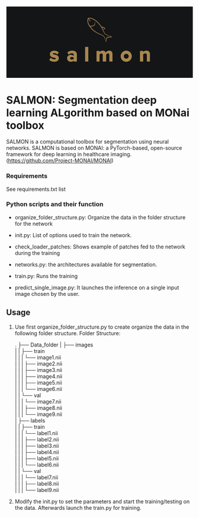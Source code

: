 ![Salmon-logo-1](images/salmon.JPG)
# SALMON: Segmentation deep learning ALgorithm based on MONai toolbox
SALMON is a computational toolbox for segmentation using neural networks.
SALMON is based on MONAI: a PyTorch-based, open-source framework for deep learning in healthcare imaging. (https://github.com/Project-MONAI/MONAI)

### Requirements
See requirements.txt list

### Python scripts and their function

- organize_folder_structure.py: Organize the data in the folder structure for the network

- init.py: List of options used to train the network. 

- check_loader_patches: Shows example of patches fed to the network during the training  

- networks.py: the architectures available for segmentation.

- train.py: Runs the training

- predict_single_image.py: It launches the inference on a single input image chosen by the user.

## Usage

1) Use first organize_folder_structure.py to create organize the data in the following folder structure.
Folder Structure:

	.
	├── Data_folder
	|   ├── images              
	|   |   ├── train                       
	|   |   |   └── image1.nii                                  
	|   |   |   ├── image2.nii  
	|   |   |   ├── image3.nii  
	|   |   |   ├── image4.nii  
	|   |   |   ├── image5.nii  
	|   |   |   └── image6.nii                       
	|   |   └── val             
	|   |   |   └── image7.nii                                  
	|   |   |   ├── image8.nii              
	|   |   |   └── image9.nii    
	|   ├── labels              
	|   |   ├── train                       
	|   |   |   └── label1.nii                                  
	|   |   |   ├── label2.nii  
	|   |   |   ├── label3.nii  
	|   |   |   ├── label4.nii  
	|   |   |   ├── label5.nii  
	|   |   |   └── label6.nii                       
	|   |   └── val             
	|   |   |   └── label7.nii                                  
	|   |   |   ├── label8.nii              
	|   |   |   └── label9.nii

2) Modify the init.py to set the parameters and start the training/testing on the data.
Afterwards launch the train.py for training. 	
